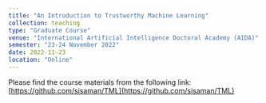 ```yaml
---
title: "An Introduction to Trustworthy Machine Learning"
collection: teaching
type: "Graduate Course"
venue: "International Artificial Intelligence Doctoral Academy (AIDA)"
semester: "23-24 November 2022"
date: 2022-11-23
location: "Online"
---
```


Please find the course materials from the following link:  
[https://github.com/sisaman/TML](https://github.com/sisaman/TML)
